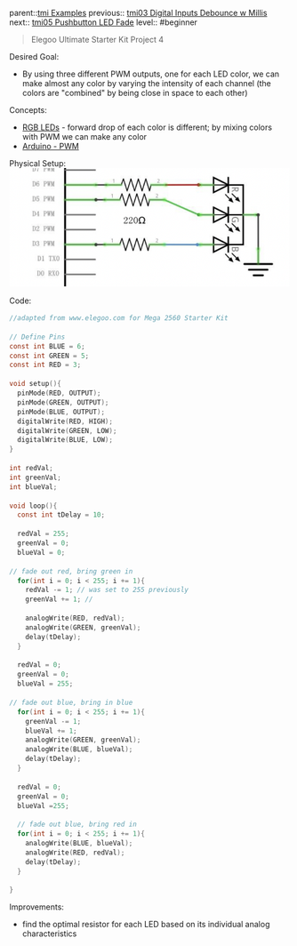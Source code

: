 parent::[tmi Examples](../tmi%20Examples.md)
previous:: [tmi03 Digital Inputs Debounce w Millis](tmi03%20Digital%20Inputs%20Debounce%20w%20Millis.md)
next:: [tmi05 Pushbutton LED Fade](tmi05%20Pushbutton%20LED%20Fade.md)
level:: #beginner

>  Elegoo Ultimate Starter Kit Project 4

Desired Goal:
- By using three different PWM outputs, one for each LED color, we can make almost any color by varying the intensity of each channel (the colors are "combined" by being close in space to each other)

Concepts:
- [RGB LEDs](../../../RGB%20LEDs.md) - forward drop of each color is different; by mixing colors with PWM we can make any color
- [Arduino - PWM](../../../Arduino%20-%20PWM.md)

Physical Setup:
![](../../../Pasted%20image%2020221007124800.png)


Code:


``` c
//adapted from www.elegoo.com for Mega 2560 Starter Kit

// Define Pins
const int BLUE = 6;
const int GREEN = 5;
const int RED = 3;

void setup(){
  pinMode(RED, OUTPUT);
  pinMode(GREEN, OUTPUT);
  pinMode(BLUE, OUTPUT);
  digitalWrite(RED, HIGH);
  digitalWrite(GREEN, LOW);
  digitalWrite(BLUE, LOW);
}

int redVal;
int greenVal;
int blueVal;

void loop(){
  const int tDelay = 10;

  redVal = 255;
  greenVal = 0;
  blueVal = 0;

// fade out red, bring green in
  for(int i = 0; i < 255; i += 1){
    redVal -= 1; // was set to 255 previously
    greenVal += 1; // 

    analogWrite(RED, redVal);
    analogWrite(GREEN, greenVal);
    delay(tDelay);
  } 

  redVal = 0;
  greenVal = 0;
  blueVal = 255;

// fade out blue, bring in blue
  for(int i = 0; i < 255; i += 1){
    greenVal -= 1;
    blueVal += 1;
    analogWrite(GREEN, greenVal);
    analogWrite(BLUE, blueVal);
    delay(tDelay);
  }

  redVal = 0;
  greenVal = 0;
  blueVal =255;

  // fade out blue, bring red in
  for(int i = 0; i < 255; i += 1){
    analogWrite(BLUE, blueVal);
    analogWrite(RED, redVal);
    delay(tDelay);
  }

}
```

Improvements:
- find the optimal resistor for each LED based on its individual analog characteristics